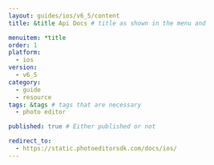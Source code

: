 ```yaml
---
layout: guides/ios/v6_5/content
title: &title Api Docs # title as shown in the menu and 

menuitem: *title
order: 1
platform:
  - ios
version:
  - v6_5
category: 
  - guide
  - resource
tags: &tags # tags that are necessary
  - photo editor 

published: true # Either published or not 

redirect_to: 
  - https://static.photoeditorsdk.com/docs/ios/
---
```

